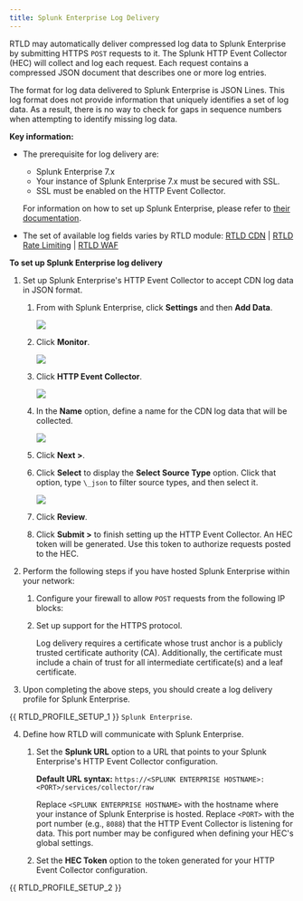 ```yaml
---
title: Splunk Enterprise Log Delivery
---
```


RTLD may automatically deliver compressed log data to Splunk Enterprise by submitting HTTPS `POST` requests to it. The Splunk HTTP Event Collector (HEC) will collect and log each request. Each request contains a compressed JSON document that describes one or more log entries.

The format for log data delivered to Splunk Enterprise is JSON Lines. This log format does not provide information that uniquely identifies a set of log data. As a result, there is no way to check for gaps in sequence numbers when attempting to identify missing log data.

**Key information:**

-   The prerequisite for log delivery are:
    -   Splunk Enterprise 7.x
    -   Your instance of Splunk Enterprise 7.x must be secured with SSL.
    -   SSL must be enabled on the HTTP Event Collector.
        
    For information on how to set up Splunk Enterprise, please refer to [their documentation](https://docs.splunk.com/Documentation).

-   The set of available log fields varies by RTLD module: [RTLD CDN](/guides/logs/rtld/log_fields_rtld_cdn) | [RTLD Rate Limiting](/guides/logs/rtld/log_fields_rtld_rate_limiting) | [RTLD WAF](/guides/logs/rtld/log_fields_rtld_waf)

**To set up Splunk Enterprise log delivery**

1.  Set up Splunk Enterprise's HTTP Event Collector to accept CDN log data in JSON format.

    1.  From with Splunk Enterprise, click **Settings** and then **Add Data**.

        ![](/images/logs/splunk-1.png?width=500)
        
    3.  Click **Monitor**.
        
        ![](/images/logs/splunk-2.png?width=500)
        
    4.  Click **HTTP Event Collector**.
        
        ![](/images/logs/splunk-3.png?width=500)
        
    5.  In the **Name** option, define a name for the CDN log data that will be collected.
        
        ![](/images/logs/splunk-4.png?width=500)
        
    6.  Click **Next >**.
    7.  Click **Select** to display the **Select Source Type** option. Click that option, type `\_json` to filter source types, and then select it.
        
        ![](/images/logs/splunk-5.png?width=500)
        
    8.  Click **Review**.
    9.  Click **Submit >** to finish setting up the HTTP Event Collector. An HEC token will be generated. Use this token to authorize requests posted to the HEC.

2.  Perform the following steps if you have hosted Splunk Enterprise within your network:
    
    1.  Configure your firewall to allow `POST` requests from the following IP blocks:
        
    2.  Set up support for the HTTPS protocol.
        
        Log delivery requires a certificate whose trust anchor is a publicly trusted certificate authority (CA). Additionally, the certificate must include a chain of trust for all intermediate certificate(s) and a leaf certificate.

3.  Upon completing the above steps, you should create a log delivery profile for Splunk Enterprise.

{{ RTLD_PROFILE_SETUP_1 }} `Splunk Enterprise`.

4.  Define how RTLD will communicate with Splunk Enterprise.

    1.  Set the **Splunk URL** option to a URL that points to your Splunk Enterprise's HTTP Event Collector configuration.
    
        **Default URL syntax:** `https://<SPLUNK ENTERPRISE HOSTNAME>:<PORT>/services/collector/raw`
    
         Replace `<SPLUNK ENTERPRISE HOSTNAME>` with the hostname where your instance of Splunk Enterprise is hosted. Replace `<PORT>` with the port number (e.g., `8088`) that the HTTP Event Collector is listening for data. This port number may be configured when defining your HEC's global settings.

    2.  Set the **HEC Token** option to the token generated for your HTTP Event Collector configuration.

{{ RTLD_PROFILE_SETUP_2 }}
